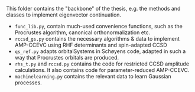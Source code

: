 This folder contains the "backbone" of the thesis, e.g. the methods and classes to implement eigenvector continuation.

- `func_lib.py`, contain much-used convenience functions, such as the Procrustes algorithm, canonical orthonormalization etc.
- `rccsd_gs.py` contains the necessary algorithms & data to implement AMP-CCEVC using RHF determinants and spin-adapted CCSD
- `qs_ref.py` adapts orbitalSystems in Schøyens code, adapted in such a way that Procrustes orbitals are produced.
- `rhs_t.py` and `rccsd.py` contains the code for restricted CCSD amplitude calculations. It also contains code for parameter-reduced AMP-CCEVC.
- `machinelearning.py` contains the relevant data to learn Gaussian processes. 

